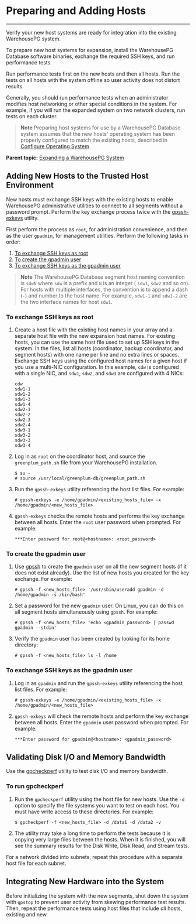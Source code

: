 # Preparing and Adding Hosts
---

Verify your new host systems are ready for integration into the existing WarehousePG system.

To prepare new host systems for expansion, install the WarehousePG Database software binaries, exchange the required SSH keys, and run performance tests.

Run performance tests first on the new hosts and then all hosts. Run the tests on all hosts with the system offline so user activity does not distort results.

Generally, you should run performance tests when an administrator modifies host networking or other special conditions in the system. For example, if you will run the expanded system on two network clusters, run tests on each cluster.

> **Note** Preparing host systems for use by a WarehousePG Database system assumes that the new hosts' operating system has been properly configured to match the existing hosts, described in [Configure Operating System](../../install_guide/config_os.html).

**Parent topic:** [Expanding a WarehousePG System](../expand/expand-main.html)

## <a id="topic18"></a>Adding New Hosts to the Trusted Host Environment

New hosts must exchange SSH keys with the existing hosts to enable WarehousePG administrative utilities to connect to all segments without a password prompt. Perform the key exchange process twice with the [gpssh-exkeys](../../utility_guide/ref/gpssh-exkeys.html) utility.

First perform the process as `root`, for administration convenience, and then as the user `gpadmin`, for management utilities. Perform the following tasks in order:

1.  [To exchange SSH keys as root](#no160715)
2.  [To create the gpadmin user](#no160595)
3.  [To exchange SSH keys as the gpadmin user](#sshexch_gpadmin)

> **Note** The WarehousePG Database segment host naming convention is `sdwN` where `sdw` is a prefix and `N` is an integer \( `sdw1`, `sdw2` and so on\). For hosts with multiple interfaces, the convention is to append a dash \(`-`\) and number to the host name. For example, `sdw1-1` and `sdw1-2` are the two interface names for host `sdw1`.

### <a id="no160715"></a>To exchange SSH keys as root

1.  Create a host file with the existing host names in your array and a separate host file with the new expansion host names. For existing hosts, you can use the same host file used to set up SSH keys in the system. In the files, list all hosts \(coordinator, backup coordinator, and segment hosts\) with one name per line and no extra lines or spaces. Exchange SSH keys using the configured host names for a given host if you use a multi-NIC configuration. In this example, `cdw` is configured with a single NIC, and `sdw1`, `sdw2`, and `sdw3` are configured with 4 NICs:

    ```
    cdw
    sdw1-1
    sdw1-2
    sdw1-3
    sdw1-4
    sdw2-1
    sdw2-2
    sdw2-3
    sdw2-4
    sdw3-1
    sdw3-2
    sdw3-3
    sdw3-4
    ```

2.  Log in as `root` on the coordinator host, and source the `greenplum_path.sh` file from your WarehousePG installation.

    ```
    $ su - 
    # source /usr/local/greenplum-db/greenplum_path.sh
    ```

3.  Run the `gpssh-exkeys` utility referencing the host list files. For example:

    ```
    # gpssh-exkeys -e /home/gpadmin/<existing_hosts_file> -x 
    /home/gpadmin/<new_hosts_file>
    ```

4.  `gpssh-exkeys` checks the remote hosts and performs the key exchange between all hosts. Enter the `root` user password when prompted. For example:

    ```
    ***Enter password for root@<hostname>: <root_password>
    ```


### <a id="no160595"></a>To create the gpadmin user

1.  Use [gpssh](../../utility_guide/ref/gpssh.html) to create the `gpadmin` user on all the new segment hosts \(if it does not exist already\). Use the list of new hosts you created for the key exchange. For example:

    ```
    # gpssh -f <new_hosts_file> '/usr/sbin/useradd gpadmin -d 
    /home/gpadmin -s /bin/bash'
    ```

2.  Set a password for the new `gpadmin` user. On Linux, you can do this on all segment hosts simultaneously using `gpssh`. For example:

    ```
    # gpssh -f <new_hosts_file> 'echo <gpadmin_password> | passwd 
    gpadmin --stdin'
    ```

3.  Verify the `gpadmin` user has been created by looking for its home directory:

    ```
    # gpssh -f <new_hosts_file> ls -l /home
    ```


### <a id="sshexch_gpadmin"></a>To exchange SSH keys as the gpadmin user

1.  Log in as `gpadmin` and run the `gpssh-exkeys` utility referencing the host list files. For example:

    ```
    # gpssh-exkeys -e /home/gpadmin/<existing_hosts_file> -x 
    /home/gpadmin/<new_hosts_file>
    ```

2.  `gpssh-exkeys` will check the remote hosts and perform the key exchange between all hosts. Enter the `gpadmin` user password when prompted. For example:

    ```
    ***Enter password for gpadmin@<hostname>: <gpadmin_password>
    ```


## <a id="topic20"></a>Validating Disk I/O and Memory Bandwidth

Use the [gpcheckperf](../../utility_guide/ref/gpcheckperf.html) utility to test disk I/O and memory bandwidth.

### <a id="no159247"></a>To run gpcheckperf

1.  Run the `gpcheckperf` utility using the host file for new hosts. Use the `-d` option to specify the file systems you want to test on each host. You must have write access to these directories. For example:

    ```
    $ gpcheckperf -f <new_hosts_file> -d /data1 -d /data2 -v 
    ```

2.  The utility may take a long time to perform the tests because it is copying very large files between the hosts. When it is finished, you will see the summary results for the Disk Write, Disk Read, and Stream tests.

For a network divided into subnets, repeat this procedure with a separate host file for each subnet.

## <a id="topic21"></a>Integrating New Hardware into the System

Before initializing the system with the new segments, shut down the system with `gpstop` to prevent user activity from skewing performance test results. Then, repeat the performance tests using host files that include *all* hosts, existing and new.

